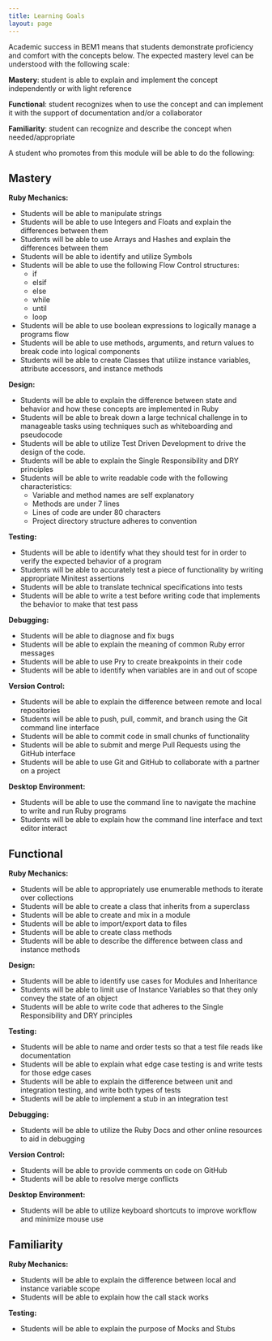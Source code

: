 ```yaml
---
title: Learning Goals
layout: page
---
```


Academic success in BEM1 means that students demonstrate proficiency and comfort with the concepts below. The expected mastery level can be understood with the following scale:

**Mastery**: student is able to explain and implement the concept independently or with light reference

**Functional**: student recognizes when to use the concept and can implement it with the support of documentation and/or a collaborator

**Familiarity**: student can recognize and describe the concept when needed/appropriate

A student who promotes from this module will be able to do the following:

## Mastery

**Ruby Mechanics:**

* Students will be able to manipulate strings
* Students will be able to use Integers and Floats and explain the differences between them
* Students will be able to use Arrays and Hashes and explain the differences between them
* Students will be able to identify and utilize Symbols
* Students will be able to use the following Flow Control structures:
    * if
    * elsif
    * else
    * while
    * until
    * loop
* Students will be able to use boolean expressions to logically manage a programs flow
* Students will be able to use methods, arguments, and return values to break code into logical components
* Students will be able to create Classes that utilize instance variables, attribute accessors, and instance methods

**Design:**

* Students will be able to explain the difference between state and behavior and how these concepts are implemented in Ruby
* Students will be able to break down a large technical challenge in to manageable tasks using techniques such as whiteboarding and pseudocode
* Students will be able to utilize Test Driven Development to drive the design of the code.
* Students will be able to explain the Single Responsibility and DRY principles
* Students will be able to write readable code with the following characteristics:
  * Variable and method names are self explanatory
  * Methods are under 7 lines
  * Lines of code are under 80 characters
  * Project directory structure adheres to convention

**Testing:**

* Students will be able to identify what they should test for in order to verify the expected behavior of a program
* Students will be able to accurately test a piece of functionality by writing appropriate Minitest assertions
* Students will be able to translate technical specifications into tests
* Students will be able to write a test before writing code that implements the behavior to make that test pass

**Debugging:**

* Students will be able to diagnose and fix bugs
* Students will be able to explain the meaning of common Ruby error messages
* Students will be able to use Pry to create breakpoints in their code
* Students will be able to identify when variables are in and out of scope

**Version Control:**

* Students will be able to explain the difference between remote and local repositories
* Students will be able to push, pull, commit, and branch using the Git command line interface
* Students will be able to commit code in small chunks of functionality
* Students will be able to submit and merge Pull Requests using the GitHub interface
* Students will be able to use Git and GitHub to collaborate with a partner on a project

**Desktop Environment:**

* Students will be able to use the command line to navigate the machine to write and run Ruby programs
* Students will be able to explain how the command line interface and text editor interact

## Functional

**Ruby Mechanics:**

* Students will be able to appropriately use enumerable methods to iterate over collections
* Students will be able to create a class that inherits from a superclass
* Students will be able to create and mix in a module
* Students will be able to import/export data to files
* Students will be able to create class methods
* Students will be able to describe the difference between class and instance methods

**Design:**

* Students will be able to identify use cases for Modules and Inheritance
* Students will be able to limit use of Instance Variables so that they only convey the state of an object
* Students will be able to write code that adheres to the Single Responsibility and DRY principles

**Testing:**

* Students will be able to name and order tests so that a test file reads like documentation
* Students will be able to explain what edge case testing is and write tests for those edge cases
* Students will be able to explain the difference between unit and integration testing, and write both types of tests
* Students will be able to implement a stub in an integration test

**Debugging:**

* Students will be able to utilize the Ruby Docs and other online resources to aid in debugging

**Version Control:**

* Students will be able to provide comments on code on GitHub
* Students will be able to resolve merge conflicts

**Desktop Environment:**

* Students will be able to utilize keyboard shortcuts to improve workflow and minimize mouse use

## Familiarity

**Ruby Mechanics:**

* Students will be able to explain the difference between local and instance variable scope
* Students will be able to explain how the call stack works

**Testing:**

* Students will be able to explain the purpose of Mocks and Stubs
